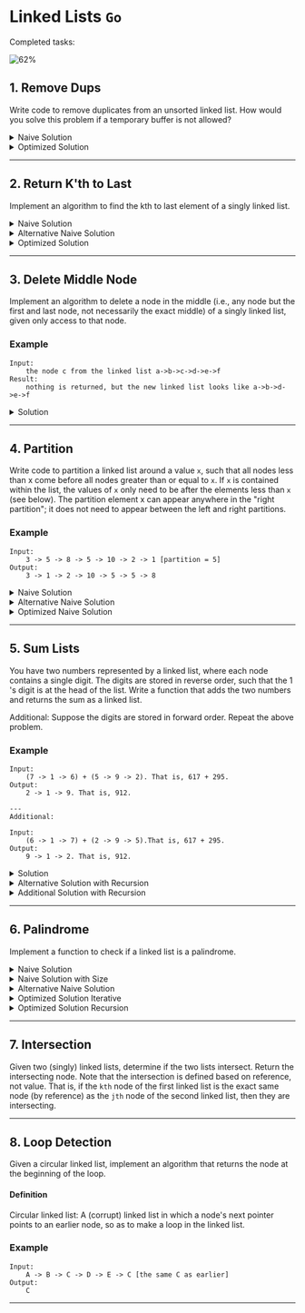 # Linked Lists `Go`

Completed tasks:

![62%](https://progress-bar.dev/62)

## 1. Remove Dups

Write code to remove duplicates from an unsorted linked list. How would you solve this problem if a temporary buffer is not allowed?

<details>
<summary>Naive Solution</summary>

#### Complexity

- Time Complexity: `O(N^2)`

- Space Complexity: `O(1)`

#### Implementation

   ```go
func NaiveRemoveDups (l * list.LinkedList) {
    node: = l.Start

    for node != nil {
        var current = node

        for current.Next != nil {
            if current.Next.Item == node.Item {
                current.Next = current.Next.Next
            } else {
                current = current.Next
            }
        }
        node = node.Next
    }
}
   ```

</details>

<details>
<summary>Optimized Solution</summary>

### Assumptions

- We can use temporary buffer

#### Complexity

- Time Complexity: `O(N)`

- Space Complexity: `O(N)`

#### Implementation

   ```go
func OptimizeRemoveDups (l * list.LinkedList) {
    existed: = map[int32]bool{}

    node: = l.Start

    for node != nil {
        if _, s: = existed[node.Item]; s {
        if node.Next != nil {
            node.Next = node.Next.Next
            l.Size--
        }
    } else {
        existed[node.Item] = true
    }

        node = node.Next
    }
}
   ```

</details>

<hr/>

## 2. Return K'th to Last

Implement an algorithm to find the kth to last element of a singly linked list.

<details>
<summary>Naive Solution</summary>

### Assumptions

- List size is available

#### Complexity

- Time Complexity: `O(N)`

- Space Complexity: `O(1)`

#### Implementation

   ```go
func NaiveGetLastKthItem(position int, start *list.Node, size int64) (*list.Node, error) {
    if int64(position) >= size {
        return nil, fmt.Errorf("position is out of list size")
    }

    var current = start
    i := size - int64(position)
    for current != nil && i > 0 {

        i-=1

        current = current.Next
    }

    return current, nil
}
   ```

</details>

<details>
<summary>Alternative Naive Solution</summary>

### Assumptions

- List size is unknown

#### Complexity

- Time Complexity: `O(N)`

- Space Complexity: `O(N)`

#### Implementation

   ```go
func AlternativeNaiveGetLastKthItem(position int, node *list.Node) (*list.Node, int, error) {
    if node == nil {
        return node, 0, nil
    }

    if n, i, e := AlternativeNaiveGetLastKthItem(position, node.Next); e == nil {
    if i == position{
        return n, i, nil
    } else {
        return node, i+1, nil
    }
}

    return nil, 0, fmt.Errorf("shouldn't be called")
}
   ```

</details>

<details>
<summary>Optimized Solution</summary>

### Assumptions

- List size is unknown

#### Complexity

- Time Complexity: `O(N)`

- Space Complexity: `O(1)`

#### Implementation

   ```kotlin
func OptimizedGetLastKthItem(position int, start *list.Node) (*list.Node, error) {
    var current = start
    var laggingNode = start
    i := 0
    for current != nil {

        if i < position {
            i += 1
        } else {
            laggingNode = laggingNode.Next
        }

        current = current.Next
    }

    if i != 0 && laggingNode == start {
        return nil, fmt.Errorf("position is out of list size")
    }

    return laggingNode, nil
}
   ```

</details>

<hr/>

## 3. Delete Middle Node

Implement an algorithm to delete a node in the middle (i.e., any node but the first and last node, not necessarily the exact middle) of a
singly linked list, given only access to that node.

### Example

```
Input:
    the node c from the linked list a->b->c->d->e->f
Result:
    nothing is returned, but the new linked list looks like a->b->d->e->f
```

<details>
<summary>Solution</summary>

### Assumptions

- We can't delete last element

#### Complexity

- Time Complexity: `O(1)`

- Space Complexity: `O(1)`

#### Implementation

   ```go
func DeleteMiddle(n *list.Node) error {
	if n == nil || n.Next == nil {
		return fmt.Errorf("can't delete nil or last element")
	}

	n.Item = n.Next.Item
	n.Next = n.Next.Next
	return nil
}
   ```

</details>

<hr/>

## 4. Partition

Write code to partition a linked list around a value `x`, such that all nodes less than x come before all nodes greater than or
equal to `x`. If `x` is contained within the list, the values of `x` only need to be after the elements less than `x` (see below). The 
partition element x can appear anywhere in the "right partition"; it does not need to appear between the left and right partitions.

### Example

```
Input:
    3 -> 5 -> 8 -> 5 -> 10 -> 2 -> 1 [partition = 5]
Output:
    3 -> 1 -> 2 -> 10 -> 5 -> 5 -> 8
```

<details>
<summary>Naive Solution</summary>

#### Complexity

- Time Complexity: `O(N)`

- Space Complexity: `O(N)`

#### Implementation

   ```go
func NaivePartition(l *list.LinkedList, n int32) *list.LinkedList {
    left := list.CreateLinkedList()
    right := list.CreateLinkedList()

    node := l.Start

    for node != nil {

        if node.Item < n {
            left.Add(node.Item)
        } else {
            right.Add(node.Item)
        }

        node = node.Next
    }

    if left.Start == nil {
        return &right
    }
    left.End.Next = right.Start
    left.Size = left.Size + right.Size
    return &left
}
   ```

</details>

<details>
<summary>Alternative Naive Solution</summary>

#### Complexity

- Time Complexity: `O(N)`

- Space Complexity: `O(N)`

#### Implementation

   ```go
func AlternativeNaivePartition(l *list.LinkedList, n int32) *list.LinkedList {
    left := list.CreateLinkedList()
    right := list.CreateLinkedList()

    node := l.Copy().Start

    for node != nil {
        next := node.Next
        node.Next = nil
        if node.Item < n {
            if left.Start == nil {
                left.Start = node
                left.End = left.Start
            } else {
                left.End.Next = node
                left.End = node
            }
        } else {
            if right.Start == nil {
                right.Start = node
                right.End = right.Start
            } else {
                right.End.Next = node
                right.End = node
            }
        }

        node = next
    }

    if left.Start == nil {
        return &right
    }
    left.End.Next = right.Start
    left.Size = left.Size + right.Size
    return &left
}
   ```

</details>

<details>
<summary>Optimized Naive Solution</summary>

#### Complexity

- Time Complexity: `O(N)`

- Space Complexity: `O(1)`

#### Implementation

   ```go
func OptimizedPartition(l *list.LinkedList, n int32) *list.LinkedList {
    l1 := l.Copy()

    head := l1.Start
    tail := l1.Start

    node := l1.Start

    for node != nil {
        next := node.Next

        if node.Item < n {
            node.Next = head
            head = node
        } else {
            tail.Next = node
            tail = node
        }

        node = next
    }
    tail.Next = nil

    l2 := list.CreateLinkedList()
    l2.Start = head
    l2.End = tail
    l2.Size = l1.Size
    return &l2
}
   ```

</details>

<hr/>

## 5. Sum Lists

You have two numbers represented by a linked list, where each node contains a single digit. The digits are stored in reverse order, such
that the 1 's digit is at the head of the list. Write a function that adds the two numbers and returns the sum as a linked list. 

Additional: Suppose the digits are stored in forward order. Repeat the above problem.

### Example

```
Input: 
    (7 -> 1 -> 6) + (5 -> 9 -> 2). That is, 617 + 295.
Output: 
    2 -> 1 -> 9. That is, 912. 
    
---
Additional:

Input:
    (6 -> 1 -> 7) + (2 -> 9 -> 5).That is, 617 + 295.
Output: 
    9 -> 1 -> 2. That is, 912. 
```

<details>
<summary>Solution</summary>

#### Complexity

- Time Complexity: `O(N)`

- Space Complexity: `O(1)`

#### Implementation

   ```go
func SumList(l1 *list.LinkedList, l2 *list.LinkedList) (*list.LinkedList, error) {
	var greatest *list.LinkedList
	var smallest *list.LinkedList
	if l1.Size > l2.Size {
		greatest = l1
		smallest = l2
	} else {
		greatest = l2
		smallest = l1
	}

	smallestRun := smallest.Start
	greatestRun := greatest.Start

	carry := false

	result := list.CreateLinkedList()

	for smallestRun != nil {
		if smallestRun.Item > 9 || smallestRun.Item < 0 || greatestRun.Item > 9 || greatestRun.Item < 0 {
			return nil, fmt.Errorf("number item should be in range 0..9")
		}

		value := smallestRun.Item + greatestRun.Item

		if carry {
			value += 1
		}

		result.Add(value % 10)

		carry = value/10 > 0

		smallestRun = smallestRun.Next
		greatestRun = greatestRun.Next
	}

	for greatestRun != nil {

		value := greatestRun.Item

		if carry {
			value += 1
		}

		carry = value/10 > 0

		result.Add(value % 10)

		greatestRun = greatestRun.Next
	}

	return &result, nil
}
   ```

</details>

<details>
<summary>Alternative Solution with Recursion</summary>

#### Complexity

- Time Complexity: `O(N)`

- Space Complexity: `O(1)`

#### Implementation

   ```go
func AlternativeSumList(l1 *list.Node, l2 *list.Node, carry int32) (*list.Node, error) {
        if l1 == nil && l2 == nil && carry == 0 {
            return nil, nil
        }

        result := list.Node{
            Item: 0,
            Next: nil,
        }

        value := carry
        if l1 != nil {
            if l1.Item > 9 || l1.Item < 0 {
                return nil, fmt.Errorf("number item should be in range 0..9")
            }
            value += l1.Item
        }
        if l2 != nil {
            if l2.Item > 9 || l2.Item < 0 {
                return nil, fmt.Errorf("number item should be in range 0..9")
            }
            value += l2.Item
        }
    
        result.Item = value % 10

        if l1 != nil || l2 != nil {
            var nextL1 *list.Node
            if l1 == nil {
                nextL1 = nil
            } else {
                nextL1 = l1.Next
            }
            var nextL2 *list.Node
            if l2 == nil {
                nextL2 = nil
            } else {
                nextL2 = l2.Next
            }
    
            var c int32
    
            if value/10 > 0 {
                c = 1
            } else {
                c = 0
            }
    
            var err error
            if result.Next, err = AlternativeSumList(nextL1, nextL2, c); err != nil {
            return nil, err
        }
    }

    return &result, nil
}
   ```

</details>

<details>
<summary>Additional Solution with Recursion</summary>

#### Complexity

- Time Complexity: `O(N)`

- Space Complexity: `O(1)`

#### Implementation

   ```go
   func RevertSumList(l1 *list.LinkedList, l2 *list.LinkedList) (*list.Node, error) {
        if l1.Size < l2.Size {
            l1.Start = list.PadList(l1.Start, l2.Size-l1.Size)
            l1.Size = l2.Size
        } else {
            l2.Start = list.PadList(l2.Start, l1.Size-l2.Size)
            l2.Size = l1.Size
        }
    
        if sum, carry, err := sumListHelper(l1.Start, l2.Start); err != nil {
            return nil, err
        } else {
            if carry == 0 {
                return sum, nil
            } else {
                return list.InsertBefore(sum, carry), nil
            }
        }
    }

    // sumListHelper Recursively go deep to the end. If previous value has carry,
    //then add it to the current. Sum items after recursive call, add it to the head of list.
    func sumListHelper(l1 *list.Node, l2 *list.Node) (*list.Node, int32, error) {
        if l1 == nil && l2 == nil {
            return nil, 0, nil
        }
    
        sum, carry, err := sumListHelper(l1.Next, l2.Next)
    
        if err != nil {
            return nil, 0, err
        }
    
        val := carry + l1.Item + l2.Item
    
        full := list.InsertBefore(sum, val%10)
    
        return full, val / 10, nil
    }
   ```

</details>

<hr/>

## 6. Palindrome

Implement a function to check if a linked list is a palindrome.

<details>
<summary>Naive Solution</summary>

#### Complexity

- Time Complexity: `O(N)`

- Space Complexity: `O(N)`

#### Implementation

   ```go
func NaiveIsPalindrome(list *list.LinkedList) bool {

    var array []int32

    node := list.Start

    for node != nil {
        array = append(array, node.Item)
        node = node.Next
    }

    node = list.Start
    lenArray := len(array)
    i := lenArray - 1
    for node != nil && i >= lenArray/2 {

        if node.Item != array[i] {
            return false
        }

        i -= 1
        node = node.Next
    }

    return true
}
   ```

</details>

<details>
<summary>Naive Solution with Size</summary>

#### Assumption

- size is available

#### Complexity

- Time Complexity: `O(N)`

- Space Complexity: `O(N)`

#### Implementation

   ```go
func NaiveIsPalindromeSize(list *list.LinkedList) bool {
    size := list.Size
    var array = make([]int32, size/2)

    node := list.Start

    i := int64(1)
    arrayId := 0
    odd := size%2 != 0
    half := size / 2
    if odd {
        half += 1
    }
    for node != nil {
        if i > half { //skip first half
            array[arrayId] = node.Item
            arrayId += 1
        }
        i += 1
        node = node.Next
    }

    node = list.Start
    lenArray := len(array)
    arrayId = lenArray - 1
    for node != nil && arrayId >= 0 {

        if node.Item != array[arrayId] {
            return false
        }

        arrayId -= 1
        node = node.Next
    }

    return true
}
   ```

</details>

<details>
<summary>Alternative Naive Solution</summary>

#### Complexity

- Time Complexity: `O(N)`

- Space Complexity: `O(N)`

#### Implementation

   ```go
func AlternativeNaiveIsPalindromeReversed(head *list.Node) bool {
    reversed, _ := list.Reverse(head)
    return list.IsEqual(head, reversed)
}
   ```

</details>

<details>
<summary>Optimized Solution Iterative</summary>

#### Complexity

- Time Complexity: `O(N)`

- Space Complexity: `O(N)`

#### Implementation

   ```go
func OptimizedIsPalindromeStack(head *list.Node) bool {
    fast := head
    slow := head

    var stack []int32

    for fast != nil && fast.Next != nil {
        stack = append(stack, slow.Item)
        slow = slow.Next
        fast = fast.Next.Next
    }

    if fast != nil {
        slow = slow.Next
    }

    for slow != nil {
        n := len(stack) - 1
        value := stack[n]
        stack = stack[:n] // pop element

        if value != slow.Item {
            return false
        }

        slow = slow.Next
    }

    return true
}
   ```

</details>

<details>
<summary>Optimized Solution Recursion</summary>

#### Complexity

- Time Complexity: `O(N)`

- Space Complexity: `O(N)`

#### Implementation

   ```go
func OptimizedIsPalindromeRecursion(head *list.Node, size int64) (*list.Node, bool) {
    if head == nil || size <= 0 {
        return head, true
    } else if size == 1 {
        return head.Next, true
    }

    node, isPalindrome := OptimizedIsPalindromeRecursion(head.Next, size-2)

    if !isPalindrome || node == nil {
        return node, isPalindrome
    }

    return node.Next, head.Item == node.Item
}
   ```

</details>

<hr/>

## 7. Intersection

Given two (singly) linked lists, determine if the two lists intersect. Return the intersecting node. Note that the intersection is defined
based on reference, not value. That is, if the `kth` node of the first linked list is the exact same node (by reference) as the `jth` node of
the second linked list, then they are intersecting.

<hr/>

## 8. Loop Detection

Given a circular linked list, implement an algorithm that returns the node at the beginning of the loop.

#### Definition

Circular linked list: A (corrupt) linked list in which a node's next pointer points to an earlier node, so as to make a loop in the linked
list.

### Example

```
Input:
    A -> B -> C -> D -> E -> C [the same C as earlier] 
Output: 
    C
```

<hr/>

